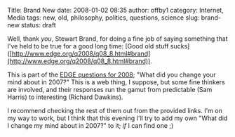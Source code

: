 Title: Brand New
date: 2008-01-02 08:35
author: offby1
category: Internet, Media
tags: new, old, philosophy, politics, questions, science
slug: brand-new
status: draft

Well, thank _you_, Stewart Brand, for doing a fine job of saying something that I've held to be true for a good long time: \[Good old stuff sucks\]([http://www.edge.org/q2008/q08_8.html#brand](http://www.edge.org/q2008/q08_8.html#brand)).

This is part of the [EDGE questions for 2008](http://www.edge.org/questioncenter.html); "What did you change your mind about in 2007?" This is a web thing, I suppose, but some fine thinkers are involved, and their responses run the gamut from predictable (Sam Harris) to interesting (Richard Dawkins).

I recommend checking the rest of them out from the provided links. I'm on my way to work, but I think that this evening I'll try to add my own "What did I change my mind about in 2007?" to it; _if_ I can find one ;)

